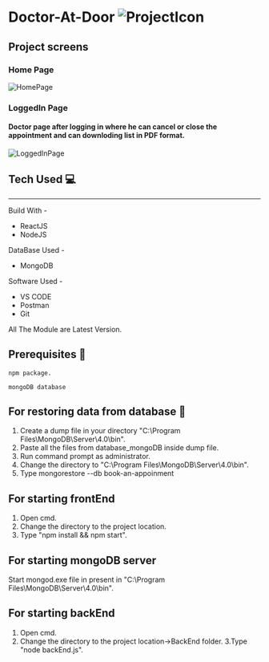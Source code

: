 # Doctor-At-Door ![ProjectIcon](https://user-images.githubusercontent.com/70605330/94073546-4abead80-fe15-11ea-809d-01e079ca83ab.jpeg)

## Project screens
 ### Home Page
![HomePage](https://user-images.githubusercontent.com/70605330/94069809-d254ee00-fe0e-11ea-90f8-af68fcbb0378.png)
  ### LoggedIn Page
  #### Doctor page after logging in where he can cancel or close the appointment and can downloding list in PDF format.
![LoggedInPage](https://user-images.githubusercontent.com/70605330/94069948-10eaa880-fe0f-11ea-8763-6241d708a0e0.png)

## Tech Used :computer:
--------------------------
Build With - 
* ReactJS
* NodeJS

DataBase Used -
* MongoDB

Software Used -
* VS CODE 
* Postman
* Git

All The Module are Latest Version.

## Prerequisites :pencil:
```
npm package.
```
```
mongoDB database
```

## For restoring data from database :key:
1. Create a dump file in your directory "C:\Program Files\MongoDB\Server\4.0\bin".
2. Paste all the files from database_mongoDB inside dump file.
3. Run command prompt as administrator.
4. Change the directory to "C:\Program Files\MongoDB\Server\4.0\bin".
5. Type mongorestore --db book-an-appoinment

## For starting frontEnd
1. Open cmd.
2. Change the directory to the project location.
3. Type "npm install && npm start".

## For starting mongoDB server
Start mongod.exe file in present in "C:\Program Files\MongoDB\Server\4.0\bin".

## For starting backEnd
1. Open cmd.
2. Change the directory to the project location->BackEnd folder.
3.Type "node backEnd.js".




